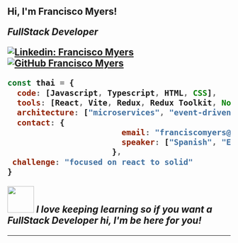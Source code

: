 <h2> Hi, I'm Francisco Myers! 
<p><em>FullStack Developer</em></p>

[![Linkedin: Francisco Myers](https://img.shields.io/badge/-franciscomyers-blue?style=flat-square&logo=Linkedin&logoColor=white&link=https://www.linkedin.com/in/franciscomyers/)](https://www.linkedin.com/in/franciscomyers/)
[![GitHub Francisco Myers](https://img.shields.io/github/followers/solideomyers?label=follow&style=social)](https://github.com/solideomyers)


```javascript
const thai = {
  code: [Javascript, Typescript, HTML, CSS],
  tools: [React, Vite, Redux, Redux Toolkit, Node, Express, Sequelize, Prisma, Postgress, Tailwind, Styled-Components, CSS.modules],
  architecture: ["microservices", "event-driven", "design system pattern"],
  contact: {
                        email: "franciscomyers@gmail.com",
                        speaker: ["Spanish", "English"]
                      },
 challenge: "focused on react to solid"
}
```

<img src="https://media.giphy.com/media/LnQjpWaON8nhr21vNW/giphy.gif" width="60"> <em><b>I love keeping learning</b> so if you want a FullStack Developer <b>hi, I'm be here for you!</b>

---
